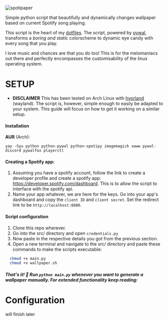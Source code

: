  ![spotipaper](https://github.com/BigLadDylan/spotipaper/assets/76881322/f9dad4d4-c2cb-4a75-9c5e-c8e82b51b09d)

Simple python script that beautifully and dynamically changes wallpaper based on current Spotify song playing. 

This script is the heart of my [dotfiles](https://github.com/BigLadDylan/dotfiles). The script, powered by [pywal](https://github.com/dylanaraps/pywal), transforms a *boring and static* colorscheme to dynamic eye candy with every song that you play.

I love music and chances are that you do too! This is for the melomaniacs out there and perfectly encompasses the customisability of the linux operating system. 


# SETUP
- **DISCLAIMER** This has been tested on Arch Linux with [hyprland](https://hyprland.org/) (wayland). The script is, however, simple enough to easily be adapted to your system. This guide will focus on how to get it working on a similar setup.

#### Installation
**AUR** (Arch):
```
yay -Syu python python-pywal python-spotipy imagemagick swww pywal-discord pywalfox playerctl
```

#### Creating a Spotify app:
1. Assuming you have a spotify account, follow the link to create a developer profile and create a spotify app: https://developer.spotify.com/dashboard. This is to allow the script to interface with the spotify api.
2. Name your app whatever, we are here for the keys. Go into your app's dashboard and copy the `client ID` and `client secret`. Set the redirect link to be `http://localhost:8080`.
   
#### Script configuration
1. Clone this repo wherever.
2. Go into the src/ directory and open `credentials.py`
3. Now paste in the respective details you got from the previous section.
4. Open a new terminal and navigate to the src/ directory and paste these commands to make the scripts executable:
```sh
  chmod +x main.py
  chmod +x wallpaper.sh
```

##### That's it! 🥳 Run `python main.py` whenever you want to generate a wallpaper manually. For extended functionality keep reading:

# Configuration
 will finish later
